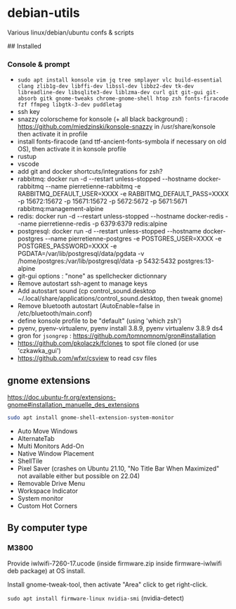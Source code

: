 # debian-utils

Various linux/debian/ubuntu confs & scripts

## Installed

### Console & prompt

* `sudo apt install konsole vim jq tree smplayer vlc build-essential clang zlib1g-dev libffi-dev libssl-dev libbz2-dev tk-dev libreadline-dev libsqlite3-dev liblzma-dev curl git git-gui git-absorb gitk gnome-tweaks chrome-gnome-shell htop zsh fonts-firacode fzf ffmpeg libgtk-3-dev puddletag`
* ssh key
* snazzy colorscheme for konsole (+ all black background) : https://github.com/miedzinski/konsole-snazzy in /usr/share/konsole
  then activate it in profile
* install fonts-firacode (and ttf-ancient-fonts-symbola if necessary on old OS), then activate it in konsole profile
* rustup
* vscode
* add git and docker shortcuts/integrations for zsh?
* rabbitmq: docker run -d --restart unless-stopped --hostname docker-rabbitmq --name pierretienne-rabbitmq -e RABBITMQ_DEFAULT_USER=XXXX -e RABBITMQ_DEFAULT_PASS=XXXX -p 15672:15672 -p 15671:15672 -p 5672:5672 -p 5671:5671 rabbitmq:management-alpine
* redis: docker run -d --restart unless-stopped --hostname docker-redis --name pierretienne-redis -p 6379:6379 redis:alpine
* postgresql: docker run -d --restart unless-stopped --hostname docker-postgres --name pierretienne-postgres -e POSTGRES_USER=XXXX -e POSTGRES_PASSWORD=XXXX -e PGDATA=/var/lib/postgresql/data/pgdata -v /home/postgres:/var/lib/postgresql/data -p 5432:5432 postgres:13-alpine
* git-gui options : "none" as spellchecker dictionnary
* Remove autostart ssh-agent to manage keys
* Add autostart sound (cp control_sound.desktop ~/.local/share/applications/control_sound.desktop, then tweak gnome)
* Remove bluetooth autostart (AutoEnable=false in /etc/bluetooth/main.conf)
* define konsole profile to be "default" (using 'which zsh')
* pyenv, pyenv-virtualenv, pyenv install 3.8.9, pyenv virtualenv 3.8.9 ds4
* gron for `jsongrep` : https://github.com/tomnomnom/gron#installation
* https://github.com/pkolaczk/fclones to spot file cloned (or use 'czkawka_gui')
* https://github.com/wfxr/csview to read csv files

## gnome extensions

https://doc.ubuntu-fr.org/extensions-gnome#installation_manuelle_des_extensions

```bash
sudo apt install gnome-shell-extension-system-monitor
```

* Auto Move Windows
* AlternateTab
* Multi Monitors Add-On
* Native Window Placement
* ShellTile
* Pixel Saver (crashes on Ubuntu 21.10, "No Title Bar When Maximized" not available either but possible on 22.04)
* Removable Drive Menu
* Workspace Indicator
* System monitor
* Custom Hot Corners

## By computer type

### M3800

Provide iwlwifi-7260-17.ucode (inside firmware.zip inside firmware-iwlwifi deb package) at OS install.

Install gnome-tweak-tool, then activate "Area" click to get right-click.

`sudo apt install firmware-linux nvidia-smi` (nvidia-detect)
